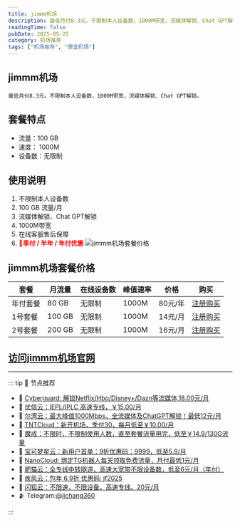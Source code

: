 ```yaml
---
title: jimmm机场
description: 最低月付8.3元。不限制本人设备数，1000M带宽，流媒体解锁、Chat GPT解锁。
readingTime: false
pubDate: 2025-05-25
category: 机场推荐
tags: ["机场推荐", "便宜机场"]
---
```

## jimmm机场
    最低月付8.3元。不限制本人设备数，1000M带宽，流媒体解锁、Chat GPT解锁。
## 套餐特点
- 流量：100 GB
- 速度： 1000M
- 设备数：无限制
## 使用说明
1. 不限制本人设备数
2. 100 GB 流量/月
3. 流媒体解锁、Chat GPT解锁
4. 1000M带宽
5. 在线客服售后保障
6. **<span style="color: red;">💛季付 / 半年 / 年付优惠</span>**
![jimmm机场套餐价格](/assets/jimmm.png "jimmm机场套餐价格")
## jimmm机场套餐价格
| 套餐 | 月流量 | 在线设备数 | 峰值速率 | 价格 | 购买 |
| --- | --- | --- | --- | --- | --- |
| 年付套餐 | 80 GB | 无限制 | 1000M | 80元/年 | [注册购买](https://jimmm.life/register?code=BgQ1LKH5) |
| 1号套餐 | 100 GB | 无限制 | 1000M | 14元/月 | [注册购买](https://jimmm.life/register?code=BgQ1LKH5) |
| 2号套餐 | 200 GB | 无限制 | 1000M | 16元/月 |  [注册购买](https://jimmm.life/register?code=BgQ1LKH5) |
[访问jimmm机场官网](https://jimmm.life/register?code=BgQ1LKH5)
---------
---------
::: tip 🎉 节点推荐
- 🚀 [Cyberguard: 解锁Netflix/Hbo/Disney+/Dazn等流媒体,18.00元/月](https://www.cyberguard.best/#/register?code=XsreC0T5)<br>
- 🚀 [优信云：IEPL/IPLC 高速专线，￥15.00/月](https://www.优信云.com/#/register?code=JRtE5uIV)<br>
- 🚀 [尔湾云：最大峰值1000Mbps，全流媒体及ChatGPT解锁！最低12元/月](https://erwan6.net/auth/register?code=BoObCd)<br>
- 🚀 [TNTCloud：新开机场，季付30，每月低至￥10.00/月](https://haibing822.tntvipaff.cc/#/register?code=GtjJVgml)<br>
- 🚀 [魔戒：不限时，不限制使用人数，直至套餐流量用完，低至￥14.9/130G流量](https://mojie.app/#/register?code=sSdtPtLo)<br>
- 🚀 [宝可梦星云：新用户首单：9折优惠码：9999，低至5.9/月 ](https://love.521pokemon.com/register?code=56ERkkxp)<br>
- 🚀 [NanoCloud: 绑定TG机器人每天领取免费流量，月付最低1元/月](https://edu.uodoo.bid/auth/register?code=JMiOQDHf)<br>
- 🚀 [肥猫云：全专线中转隧道，高速大宽带不限设备数，低至6元/月（年付）](https://fchb1188.fcvipaff.cc/register?aff=X1vZd2wf)<br>
- 🚀 [疾风云：包年 6.9折 优惠码: jf2025](https://homes.tr25.cn?code=ReCm)<br>
- 🚀 [闪狐云：不限速，不限设备。高速专线。20元/月](https://inv02.ffaff.cc/register?aff=WQApz2pv)
- 🫂 Telegram:[@jichang360](https://t.me/jichang360)

:::

